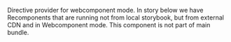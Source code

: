Directive provider for webcomponent mode.
In story below we have Recomponents that are running not from local storybook, but from external CDN and in Webcomponent mode.
This component is not part of main bundle.